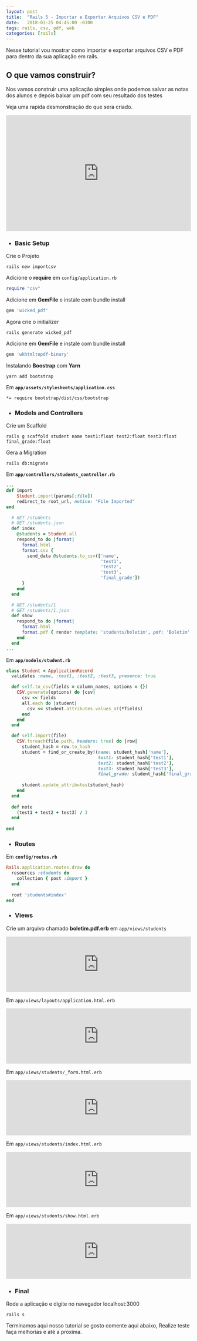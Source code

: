 ```yaml
---
layout: post
title:  "Rails 5 - Importar e Exportar Arquivos CSV e PDF"
date:   2018-03-25 04:45:00 -0300
tags: rails, csv, pdf, web
categories: [rails]
---
```


Nesse tutorial vou mostrar como importar e exportar arquivos CSV e PDF para dentro da sua aplicação em rails.

## O que vamos construir?

Nos vamos construir uma aplicação simples onde podemos salvar as notas dos alunos e depois baixar um pdf com seu resultado dos testes

Veja uma rapida desmonstração do que sera criado.

<iframe width="100%" height="315" src="https://www.youtube.com/embed/8TdoP0QSJeY" frameborder="0" allow="autoplay; encrypted-media" allowfullscreen></iframe>

- ### Basic Setup

Crie o Projeto
```
rails new importcsv
```

Adicione o **require** em `config/application.rb`
```ruby
require "csv"
```

Adicione em **GemFile** e instale com bundle install
```ruby
gem 'wicked_pdf'
```

Agora crie o initializer
```
rails generate wicked_pdf
```

Adicione em **GemFile** e instale com bundle install
```ruby
gem 'wkhtmltopdf-binary'
```

Instalando **Boostrap** com **Yarn**

```
yarn add bootstrap
```

Em **`app/assets/stylesheets/application.css`**
```
*= require bootstrap/dist/css/bootstrap
```


- ### Models and Controllers

Crie um Scaffold 
```
rails g scaffold student name test1:float test2:float test3:float final_grade:float
```

Gera a Migration
```
rails db:migrate
```

Em **`app/controllers/students_controller.rb`**
```ruby
...
def import
    Student.import(params[:file])
    redirect_to root_url, notice: "File Imported"
end

  # GET /students
  # GET /students.json
  def index
    @students = Student.all
    respond_to do |format|
      format.html
      format.csv { 
        send_data @students.to_csv(['name',
                                    'test1',
                                    'test2',
                                    'test3',
                                    'final_grade']) 
      }     
    end
  end

  # GET /students/1
  # GET /students/1.json
  def show
    respond_to do |format|
      format.html      
      format.pdf { render template: 'students/boletim', pdf: 'Boletim' }
    end
  end
...
```

Em **`app/models/student.rb`**
```ruby
class Student < ApplicationRecord
  validates :name, :test1, :test2, :test3, presence: true

  def self.to_csv(fields = column_names, options = {})
    CSV.generate(options) do |csv|
      csv << fields
      all.each do |student|
        csv << student.attributes.values_at(*fields)
      end
    end
  end

  def self.import(file)
    CSV.foreach(file.path, headers: true) do |row|
      student_hash = row.to_hash
      student = find_or_create_by!(name: student_hash['name'], 
                                   test1: student_hash['test1'],
                                   test2: student_hash['test2'],
                                   test3: student_hash['test3'],
                                   final_grade: student_hash['final_grade'])
      
      student.update_attributes(student_hash)
    end    
  end
  
  def note
    (test1 + test2 + test3) / 3
  end
  
end
```

- ### Routes

Em **`config/routes.rb`**
```ruby
Rails.application.routes.draw do
  resources :students do
    collection { post :import }
  end
  
  root 'students#index'
end
```

- ### Views

Crie um arquivo chamado **boletim.pdf.erb** em `app/views/students`

<iframe src="https://pastebin.com/embed_iframe/cLNMfGHh" style="border:none;width:100%"></iframe>

Em `app/views/layouts/application.html.erb`

<iframe src="https://pastebin.com/embed_iframe/C6Hb29ud" style="border:none;width:100%"></iframe>

Em `app/views/students/_form.html.erb`

<iframe src="https://pastebin.com/embed_iframe/tMvngQqD" style="border:none;width:100%"></iframe>

Em `app/views/students/index.html.erb`

<iframe src="https://pastebin.com/embed_iframe/AQv08VXf" style="border:none;width:100%"></iframe>

Em `app/views/students/show.html.erb`

<iframe src="https://pastebin.com/embed_iframe/JsZ7KPg1" style="border:none;width:100%"></iframe>


- ### Final

Rode a aplicação e digite no navegador localhost:3000
```
rails s
```

Terminamos aqui nosso tutorial se gosto comente aqui abaixo, Realize teste faça melhorias e até a proxima.


